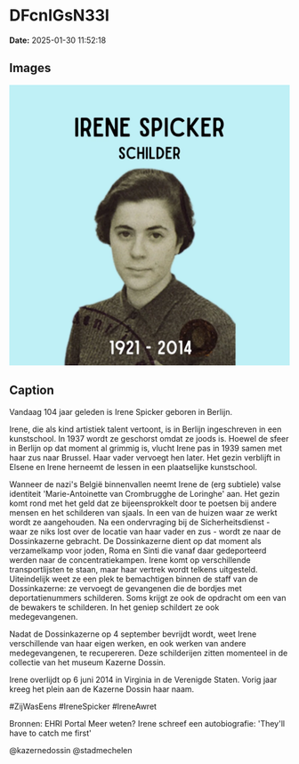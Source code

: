 # DFcnIGsN33I

**Date:** 2025-01-30 11:52:18

## Images

![Image](../images_posts_json/DFcnIGsN33I_0.webp)

## Caption

Vandaag 104 jaar geleden is Irene Spicker geboren in Berlijn. 

Irene, die als kind artistiek talent vertoont, is in Berlijn ingeschreven in een kunstschool. In 1937 wordt ze geschorst omdat ze joods is. Hoewel de sfeer in Berlijn op dat moment al grimmig is, vlucht Irene pas in 1939 samen met haar zus naar Brussel. Haar vader vervoegt hen later. Het gezin verblijft in Elsene en Irene herneemt de lessen in een plaatselijke kunstschool. 

Wanneer de nazi's België binnenvallen neemt Irene de (erg subtiele) valse identiteit 'Marie-Antoinette van Crombrugghe de Loringhe' aan. Het gezin komt rond met het geld dat ze bijeensprokkelt door te poetsen bij andere mensen en het schilderen van sjaals. In een van de huizen waar ze werkt wordt ze aangehouden. Na een ondervraging bij de Sicherheitsdienst - waar ze niks lost over de locatie van haar vader en zus - wordt ze naar de Dossinkazerne gebracht. De Dossinkazerne dient op dat moment als verzamelkamp voor joden, Roma en Sinti die vanaf daar gedeporteerd werden naar de concentratiekampen. Irene komt op verschillende transportlijsten te staan, maar haar vertrek wordt telkens uitgesteld. Uiteindelijk weet ze een plek te bemachtigen binnen de staff van de Dossinkazerne: ze vervoegt de gevangenen die de bordjes met deportatienummers schilderen. Soms krijgt ze ook de opdracht om een van de bewakers te schilderen. In het geniep schildert ze ook medegevangenen. 

Nadat de Dossinkazerne op 4 september bevrijdt wordt, weet Irene verschillende van haar eigen werken, en ook werken van andere medegevangenen, te recupereren. Deze schilderijen zitten momenteel in de collectie van het museum Kazerne Dossin. 

Irene overlijdt op 6 juni 2014 in Virginia in de Verenigde Staten. Vorig jaar kreeg het plein aan de Kazerne Dossin haar naam. 

#ZijWasEens #IreneSpicker #IreneAwret 

Bronnen: EHRI Portal
Meer weten? Irene schreef een autobiografie: 'They'll have to catch me first'

@kazernedossin @stadmechelen

